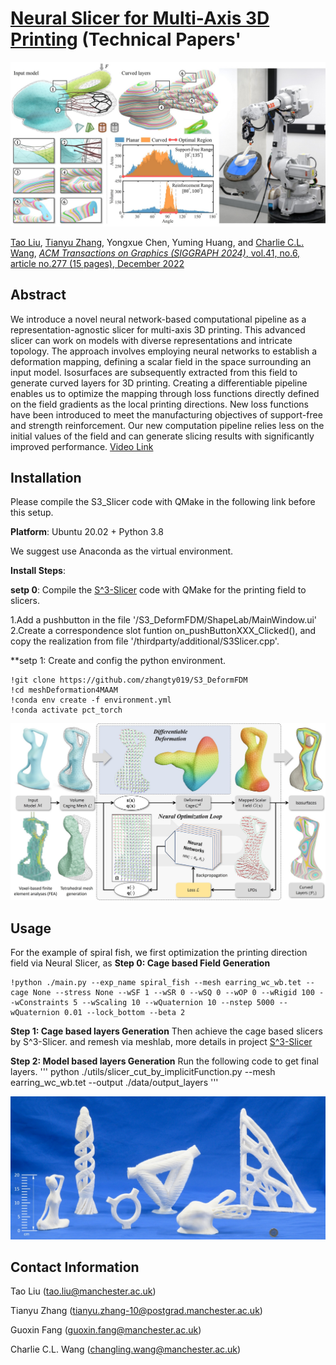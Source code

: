 # [Neural Slicer for Multi-Axis 3D Printing](https://guoxinfang.github.io/S3_Slicer) (Technical Papers' 

![](DataSet/figures/teaser.jpg)

[Tao Liu](), [Tianyu Zhang](https://www.linkedin.com/in/tianyu-zhang-49b8231b5/), Yongxue Chen, Yuming Huang, and [Charlie C.L. Wang](https://mewangcl.github.io/), [*ACM Transactions on Graphics (SIGGRAPH 2024)*, vol.41, no.6, article no.277 (15 pages), December 2022](https://dl.acm.org/doi/10.1145/3550454.3555516)

## Abstract
We introduce a novel neural network-based computational pipeline as a representation-agnostic slicer for multi-axis 3D printing. This advanced slicer can work on models with diverse representations and intricate topology. The approach involves employing neural networks to establish a deformation mapping, defining a scalar field in the space surrounding an input model. Isosurfaces are subsequently extracted from this field to generate curved layers for 3D printing. Creating a differentiable pipeline enables us to optimize the mapping through loss functions directly defined on the field gradients as the local printing directions. New loss functions have been introduced to meet the manufacturing objectives of support-free and strength reinforcement. Our new computation pipeline relies less on the initial values of the field and can generate slicing results with significantly improved performance. [Video Link](https://www.youtube.com/watch?v=qNm1ierKuUk)

## Installation

Please compile the S3_Slicer code with QMake in the following link before this setup.

**Platform**: Ubuntu 20.02 + Python 3.8

We suggest use Anaconda as the virtual environment.

**Install Steps**: 

**setp 0**: Compile the [S^3-Slicer](https://github.com/zhangty019/S3_DeformFDM) code with QMake for the printing field to slicers.

1.Add a pushbutton in the file '/S3_DeformFDM/ShapeLab/MainWindow.ui'
2.Create a correspondence slot funtion on_pushButtonXXX_Clicked(), and copy the realization from file '/thirdparty/additional/S3Slicer.cpp'.

**setp 1: Create and config the python environment.

```
!git clone https://github.com/zhangty019/S3_DeformFDM
!cd meshDeformation4MAAM
!conda env create -f environment.yml
!conda activate pct_torch 
```

![](DataSet/figures/pipline.jpg)

## Usage
For the example of spiral fish, we first optimization the printing direction field via Neural Slicer, as
**Step 0: Cage based Field Generation**
```
!python ./main.py --exp_name spiral_fish --mesh earring_wc_wb.tet --cage None --stress None --wSF 1 --wSR 0 --wSQ 0 --wOP 0 --wRigid 100 --wConstraints 5 --wScaling 10 --wQuaternion 10 --nstep 5000 --wQuaternion 0.01 --lock_bottom --beta 2
```
**Step 1: Cage based layers Generation**
Then achieve the cage based slicers by S^3-Slicer.
and remesh via meshlab, more details in project [S^3-Slicer](https://github.com/zhangty019/S3_DeformFDM)

**Step 2: Model based layers Generation**
Run the following code to get final layers.
'''
python ./utils/slicer_cut_by_implicitFunction.py --mesh earring_wc_wb.tet --output ./data/output_layers
'''


![](DataSet/figures/printingResult.jpg)

## Contact Information
Tao Liu      (tao.liu@manchester.ac.uk)

Tianyu Zhang (tianyu.zhang-10@postgrad.manchester.ac.uk)

Guoxin Fang  (guoxin.fang@manchester.ac.uk)


Charlie C.L. Wang  (changling.wang@manchester.ac.uk)
